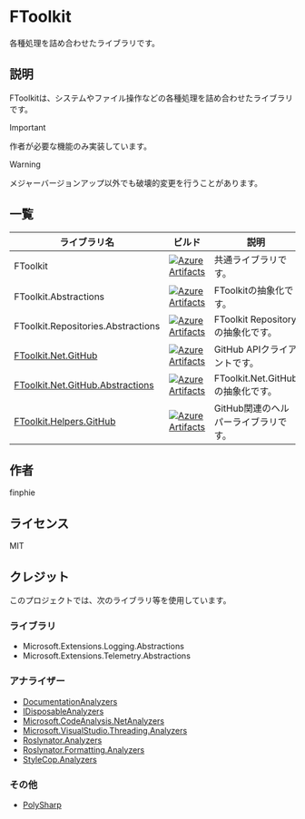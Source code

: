 # FToolkit

各種処理を詰め合わせたライブラリです。

## 説明

FToolkitは、システムやファイル操作などの各種処理を詰め合わせたライブラリです。

> [!Important]
> 作者が必要な機能のみ実装しています。

> [!Warning]
> メジャーバージョンアップ以外でも破壊的変更を行うことがあります。

## 一覧

|ライブラリ名|ビルド|説明|
|-|-|-|
|FToolkit|[![Azure Artifacts]()]()|共通ライブラリです。|
|FToolkit.Abstractions|[![Azure Artifacts]()]()|FToolkitの抽象化です。|
|FToolkit.Repositories.Abstractions|[![Azure Artifacts](https://feeds.dev.azure.com/finphie/7af9aa4d-c550-43af-87a5-01539b2d9934/_apis/public/Packaging/Feeds/DotNet/Packages/ee1fe309-e173-4d6c-ada5-a12012da6df0/Badge)](https://dev.azure.com/finphie/Main/_artifacts/feed/DotNet/NuGet/FToolkit.Repositories.Abstractions?preferRelease=true)|FToolkit Repositoryの抽象化です。|
|[FToolkit.Net.GitHub](https://github.com/finphie/FToolkit.Net.GitHub)|[![Azure Artifacts](https://feeds.dev.azure.com/finphie/7af9aa4d-c550-43af-87a5-01539b2d9934/_apis/public/Packaging/Feeds/DotNet/Packages/83ebb2f6-41b9-4e74-9d9f-fdafdff4d36d/Badge)](https://dev.azure.com/finphie/Main/_artifacts/feed/DotNet/NuGet/FToolkit.Net.GitHub?preferRelease=true)|GitHub APIクライアントです。|
|[FToolkit.Net.GitHub.Abstractions](https://github.com/finphie/FToolkit.Net.GitHub)|[![Azure Artifacts](https://feeds.dev.azure.com/finphie/7af9aa4d-c550-43af-87a5-01539b2d9934/_apis/public/Packaging/Feeds/DotNet/Packages/fddd1811-1083-4d0c-a0b6-dae07d0e4a1f/Badge)](https://dev.azure.com/finphie/Main/_artifacts/feed/DotNet/NuGet/FToolkit.Net.GitHub.Abstractions?preferRelease=true)|FToolkit.Net.GitHubの抽象化です。|
|[FToolkit.Helpers.GitHub](https://github.com/finphie/FToolkit.Helpers.GitHub)|[![Azure Artifacts](https://feeds.dev.azure.com/finphie/7af9aa4d-c550-43af-87a5-01539b2d9934/_apis/public/Packaging/Feeds/DotNet/Packages/c7cc9126-48f7-4e69-9d25-b7a452d690ca/Badge)](https://dev.azure.com/finphie/Main/_artifacts/feed/DotNet/NuGet/FToolkit.Helpers.GitHub?preferRelease=true)|GitHub関連のヘルパーライブラリです。|

## 作者

finphie

## ライセンス

MIT

## クレジット

このプロジェクトでは、次のライブラリ等を使用しています。

### ライブラリ

- Microsoft.Extensions.Logging.Abstractions
- Microsoft.Extensions.Telemetry.Abstractions

### アナライザー

- [DocumentationAnalyzers](https://github.com/DotNetAnalyzers/DocumentationAnalyzers)
- [IDisposableAnalyzers](https://github.com/DotNetAnalyzers/IDisposableAnalyzers)
- [Microsoft.CodeAnalysis.NetAnalyzers](https://github.com/dotnet/roslyn-analyzers)
- [Microsoft.VisualStudio.Threading.Analyzers](https://github.com/Microsoft/vs-threading)
- [Roslynator.Analyzers](https://github.com/dotnet/roslynator)
- [Roslynator.Formatting.Analyzers](https://github.com/dotnet/roslynator)
- [StyleCop.Analyzers](https://github.com/DotNetAnalyzers/StyleCopAnalyzers)

### その他

- [PolySharp](https://github.com/Sergio0694/PolySharp)
